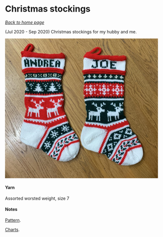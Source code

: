 # Christmas stockings

[*Back to home page*](..)

(Jul 2020 - Sep 2020) Christmas stockings for my hubby and me.

![](media/christmas-stockings.jpg)

#### Yarn

Assorted worsted weight, size 7


#### Notes

[Pattern](https://lifeiscozy.com/patterns/#/cozy-season-stocking/).

[Charts](https://docs.google.com/spreadsheets/d/1FZojCzyWK1Wb8Cg1hxHnl170SWNnqM_aZzWjw4F7KZU/edit?usp=sharing).

